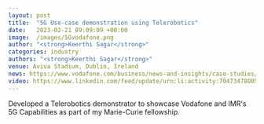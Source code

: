 ```yaml
---
layout: post
title:  "5G Use-case demonstration using Telerobotics"
date:   2023-02-21 09:09:09 +00:00
image:  /images/5Gvodafone.png
author: "<strong>Keerthi Sagar</strong>"
categories: industry
authors: "<strong>Keerthi Sagar</strong>"
venue: Aviva Stadium, Dublin, Ireland
news: https://www.vodafone.com/business/news-and-insights/case-studies/5g-ready-pilot-lines-deploying-industry-40-with-irish-manufacturing-research
video: https://www.linkedin.com/feed/update/urn:li:activity:7047347800572919808/
---
```

Developed a Telerobotics demonstrator to showcase Vodafone and IMR's 5G Capabilities as part of my Marie-Curie fellowship. 

